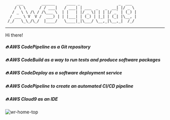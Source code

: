          ___        ______     ____ _                 _  ___  
        / \ \      / / ___|   / ___| | ___  _   _  __| |/ _ \ 
       / _ \ \ /\ / /\___ \  | |   | |/ _ \| | | |/ _` | (_) |
      / ___ \ V  V /  ___) | | |___| | (_) | |_| | (_| |\__, |
     /_/   \_\_/\_/  |____/   \____|_|\___/ \__,_|\__,_|  /_/ 
 ----------------------------------------------------------------- 


Hi there! 


##### :fire: AWS CodePipeline as a Git repository
##### :fire: AWS CodeBuild as a way to run tests and produce software packages
##### :fire: AWS CodeDeploy as a software deployment service
##### :fire: AWS CodePipeline to create an automated CI/CD pipeline
##### :fire: AWS Cloud9 as an IDE

![wr-home-top](https://user-images.githubusercontent.com/77083678/153366431-4eb8e444-8b45-4eef-af3c-82f782843c79.jpg)
